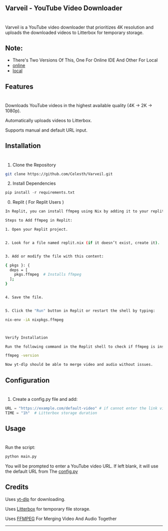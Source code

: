 
## Varveil - YouTube Video Downloader
# 
Varveil is a YouTube video downloader that prioritizes 4K resolution and uploads the downloaded videos to Litterbox for temporary storage.

## Note:
- There's Two Versions Of This, One For Online IDE And Other For Local
- [online](Src/main.py)
- [local](Src/m_main.py)

## Features
#
Downloads YouTube videos in the highest available quality (4K → 2K → 1080p).

Automatically uploads videos to Litterbox.

Supports manual and default URL input.

## Installation
#
1. Clone the Repository
```bash
git clone https://github.com/Celesth/Varveil.git

```
2. Install Dependencies
```python
pip install -r requirements.txt
```

0. Replit ( For Replit Users )
```sh
In Replit, you can install ffmpeg using Nix by adding it to your replit.nix file.

Steps to Add ffmpeg in Replit:

1. Open your Replit project.


2. Look for a file named replit.nix (if it doesn’t exist, create it).


3. Add or modify the file with this content:

{ pkgs }: {
  deps = [
    pkgs.ffmpeg  # Installs ffmpeg
  ];
}


4. Save the file.


5. Click the "Run" button in Replit or restart the shell by typing:

nix-env -iA nixpkgs.ffmpeg



Verify Installation

Run the following command in the Replit shell to check if ffmpeg is installed:

ffmpeg -version

Now yt-dlp should be able to merge video and audio without issues.
```


## Configuration
#
1. Create a config.py file and add:


```python
URL = "https://example.com/default-video" # if cannot enter the link via the IDE Your runing on
TIME = "1h"  # Litterbox storage duration
```



## Usage
#
Run the script:
```python
python main.py
```

You will be prompted to enter a YouTube video URL. If left blank, it will use the default URL from The [config.py](./Src/config.py)



## Credits

Uses [yt-dlp](https://github.com/yt-dlp/yt-dlp) for downloading.

Uses [Litterbox](https://litterbox.catbox.moe/tools.php) for temporary file storage.

Uses [FFMPEG](https://www.ffmpeg.org/) For Merging Video And Audio Together


---

